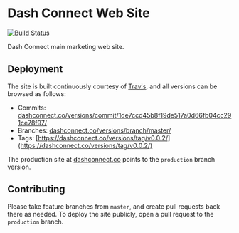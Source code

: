 # Dash Connect Web Site

[![Build Status](https://travis-ci.org/dashaudio/dash-connect-site.svg?branch=master)](https://travis-ci.org/dashaudio/dash-connect-site)

Dash Connect main marketing web site.

## Deployment

The site is built continuously courtesy of [Travis](https://travis-ci.org/dashaudio/dash-connect-site), and all versions can be browsed as follows:

- Commits: [dashconnect.co/versions/commit/1de7ccd45b8f19de517a0d66fb04cc291ce78f97/](https://dashconnect.co/versions/commit/1de7ccd45b8f19de517a0d66fb04cc291ce78f97/)
- Branches: [dashconnect.co/versions/branch/master/](https://dashconnect.co/versions/branch/master)
- Tags: [https://dashconnect.co/versions/tag/v0.0.2/](https://dashconnect.co/versions/tag/v0.0.2/)

The production site at [dashconnect.co](https://dashconnect.co) points to the `production` branch version.

## Contributing

Please take feature branches from `master`, and create pull requests back there as needed. To deploy the site publicly, open a pull request to the `production` branch.
